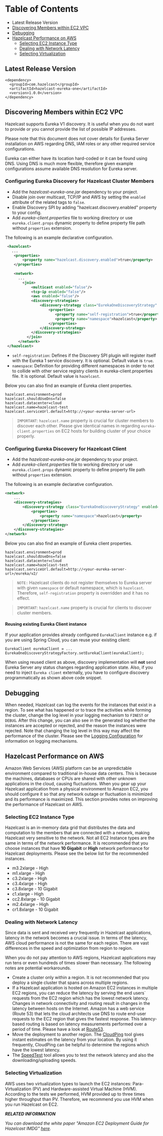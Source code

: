 # Table of Contents
  
  * Latest Release Version
  * [Discovering Members within EC2 VPC](#discovering-members-within-ec2-vpc)
  * [Debugging](#debugging)
  * [Hazelcast Performance on AWS](#hazelcast-performance-on-aws)
    * [Selecting EC2 Instance Type](#selecting-ec2-instance-type)
    * [Dealing with Network Latency](#dealing-with-network-latency)
    * [Selecting Virtualization](#selecting-virtualization)

## Latest Release Version
```$xml
<dependency>
  <groupId>com.hazelcast</groupId>
  <artifactId>hazelcast-eureka-one</artifactId>
  <version>1.0.0</version>
</dependency>
```

## Discovering Members within EC2 VPC

Hazelcast supports Eureka V1 discovery. It is useful when you do not want to provide or you cannot provide the list of 
possible IP addresses.

Please note that this document does not cover details for Eureka Server installation on AWS regarding DNS, IAM roles or 
any other required service configurations.

Eureka can either have its location hard-coded or it can be found using DNS. Using DNS is much more flexible, therefore 
given example configurations assume available DNS resolution for Eureka server.

### Configuring Eureka Discovery for Hazelcast Cluster Members

- Add the *hazelcast-eureka-one.jar* dependency to your project. 
- Disable join over multicast, TCP/IP and AWS by setting the `enabled` attribute of the related tags to `false`.
- Enable Discovery SPI by adding "hazelcast.discovery.enabled" property to your config.
- Add *eureka-client.properties* file to working directory or use `eureka.client.props` dynamic property to define 
property file path without `properties` extension.

The following is an example declarative configuration.

```xml
 <hazelcast>
   ...
    <properties>
        <property name="hazelcast.discovery.enabled">true</property>
    </properties>
   
    <network>
      ...
        <join>
            <multicast enabled="false"/>
            <tcp-ip enabled="false"/>
            <aws enabled="false"/>
            <discovery-strategies>
                <discovery-strategy class="EurekaOneDiscoveryStrategy" enabled="true">
                    <properties>
                       <property name="self-registration">true</property>
                       <property name="namespace">hazelcast</property>
                    </properties>
                </discovery-strategy>
            </discovery-strategies>
          </join>
      </network>
 </hazelcast>
```
* `self-registration`: Defines if the Discovery SPI plugin will register itself with the Eureka 1 service discovery. 
It is optional. Default value is `true`.
* `namespace`: Definition for providing different namespaces in order to not to collide with other service registry clients 
in eureka-client.properties file. It is optional. Default value is `hazelcast`.

Below you can also find an example of Eureka client properties. 

```$properties
hazelcast.environment=prod
hazelcast.shouldUseDns=false
hazelcast.datacenter=cloud
hazelcast.name=hazelcast-test
hazelcast.serviceUrl.default=http://<your-eureka-server-url>
```

> `IMPORTANT`: `hazelcast.name` property is crucial for cluster members to discover each other. Please give 
identical names in regarding `eureka-client.properties` on EC2 hosts for building cluster of your choice properly.

### Configuring Eureka Discovery for Hazelcast Client

- Add the *hazelcast-eureka-one.jar* dependency to your project. 
- Add *eureka-client.properties* file to working directory or use `eureka.client.props` dynamic property to define 
property file path without `properties` extension.

The following is an example declarative configuration.

```xml
<network>
    ...
    <discovery-strategies>
        <discovery-strategy class="EurekaOneDiscoveryStrategy" enabled="true">
            <properties>
                <property name="namespace">hazelcast</property>
            </properties>
        </discovery-strategy>
    </discovery-strategies>
</network>
```

Below you can also find an example of Eureka client properties.
```$properties
hazelcast.environment=prod
hazelcast.shouldUseDns=false
hazelcast.datacenter=cloud
hazelcast.name=hazelcast-test
hazelcast.serviceUrl.default=http://<your-eureka-server-url>/eureka/v2/
```

> `NOTE:` Hazelcast clients do not register themselves to Eureka server with given `namespace` or default namespace, 
which is `hazelcast`. Therefore, `self-registration` property is overridden and it has no effect.

> `IMPORTANT`: `hazelcast.name` property is crucial for clients to discover cluster members.

#### Reusing existing Eureka Client instance
If your application provides already configured `EurekaClient` instance e.g. if you are using Spring Cloud, you can reuse your existing client:

```
EurekaClient eurekaClient = ...
EurekaOneDiscoveryStrategyFactory.setEurekaClient(eurekaClient);
```

When using reused client as above, discovery implementation will **not** send Eureka Server any status changes regarding 
 application state. Also, if you need to inject `Eureka client` externally, you have to configure discovery programmatically
 as shown above code snippet.

## Debugging

When needed, Hazelcast can log the events for the instances that exist in a region. To see what has happened or to 
trace the activities while forming the cluster, change the log level in your logging mechanism to `FINEST` or `DEBUG`. 
After this change, you can also see in the generated log whether the instances are accepted or rejected, and the reason 
the instances were rejected. Note that changing the log level in this way may affect the performance of the cluster. 
Please see the <a href="http://docs.hazelcast.org/docs/latest-dev/manual/html-single/index.html#logging-configuration" target="_blank">Logging Configuration</a> 
for information on logging mechanisms.

## Hazelcast Performance on AWS

Amazon Web Services (AWS) platform can be an unpredictable environment compared to traditional in-house data centers. 
This is because the machines, databases or CPUs are shared with other unknown applications in the cloud, causing fluctuations. 
When you gear up your Hazelcast application from a physical environment to Amazon EC2, you should configure it so that 
any network outage or fluctuation is minimized and its performance is maximized. This section provides notes on improving 
the performance of Hazelcast on AWS.

### Selecting EC2 Instance Type

Hazelcast is an in-memory data grid that distributes the data and computation to the members that are connected with 
a network, making Hazelcast very sensitive to the network. Not all EC2 Instance types are the same in terms of the 
network performance. It is recommended that you choose instances that have **10 Gigabit** or **High** network 
performance for Hazelcast deployments. Please see the below list for the recommended instances.

* m3.2xlarge - High
* m1.xlarge - High
* c3.2xlarge - High
* c3.4xlarge - High
* c3.8xlarge - 10 Gigabit
* c1.xlarge - High
* cc2.8xlarge - 10 Gigabit
* m2.4xlarge - High
* cr1.8xlarge - 10 Gigabit

### Dealing with Network Latency

Since data is sent and received very frequently in Hazelcast applications, latency in the network becomes a crucial issue. 
In terms of the latency, AWS cloud performance is not the same for each region. There are vast differences in the speed 
and optimization from region to region.

When you do not pay attention to AWS regions, Hazelcast applications may run tens or even hundreds of times slower 
than necessary. The following notes are potential workarounds.

- Create a cluster only within a region. It is not recommended that you deploy a single cluster that spans across 
multiple regions.
- If a Hazelcast application is hosted on Amazon EC2 instances in multiple EC2 regions, you can reduce the latency by 
serving the end users` requests from the EC2 region which has the lowest network latency. Changes in network connectivity 
and routing result in changes in the latency between hosts on the Internet. Amazon has a web service (Route 53) that 
lets the cloud architects use DNS to route end-user requests to the EC2 region that gives the fastest response. This 
latency-based routing is based on latency measurements performed over a period of time. Please have a look at 
<a href="http://docs.aws.amazon.com/Route53/latest/DeveloperGuide/HowDoesRoute53Work.html" target="_blank">Route53</a>.
- Move the deployment to another region. The <a href="http://www.cloudping.info/" target="_blank">CloudPing</a> tool 
gives instant estimates on the latency from your location. By using it frequently, CloudPing can be helpful to determine 
the regions which have the lowest latency.
- The <a href="http://cloudharmony.com/speedtest" target="_blank">SpeedTest</a> tool allows you to test the network 
latency and also the downloading/uploading speeds.

### Selecting Virtualization

AWS uses two virtualization types to launch the EC2 instances: Para-Virtualization (PV) and Hardware-assisted Virtual
Machine (HVM). According to the tests we performed, HVM provided up to three times higher throughput than PV. Therefore, 
we recommend you use HVM when you run Hazelcast on EC2.

***RELATED INFORMATION***

*You can download the white paper "Amazon EC2 Deployment Guide for Hazelcast IMDG" <a href="https://hazelcast.com/resources/amazon-ec2-deployment-guide/" target="_blank">here</a>.*
